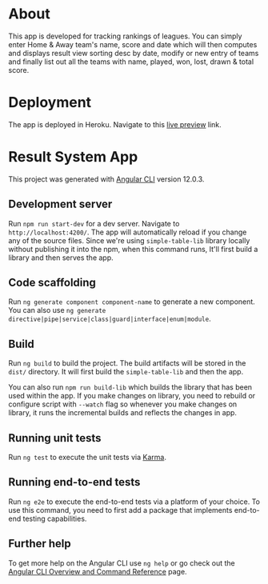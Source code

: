 # About
This app is developed for tracking rankings of leagues. You can simply enter Home & Away team's name, score and date which will then
computes and displays result view sorting desc by date, modify or new entry of teams and finally list out all the teams with name, played, won, lost, drawn & total score.

# Deployment
The app is deployed in Heroku. Navigate to this [live preview](http://league-result.herokuapp.com/) link.

# Result System App

This project was generated with [Angular CLI](https://github.com/angular/angular-cli) version 12.0.3.

## Development server

Run `npm run start-dev` for a dev server. Navigate to `http://localhost:4200/`. 
The app will automatically reload if you change any of the source files.
Since we're using `simple-table-lib` library locally without publishing it into the npm, when this command runs, It'll first build a library and then serves the app.

## Code scaffolding

Run `ng generate component component-name` to generate a new component. You can also use `ng generate directive|pipe|service|class|guard|interface|enum|module`.

## Build

Run `ng build` to build the project. The build artifacts will be stored in the `dist/` directory.
It  will first build the `simple-table-lib` and then the app.

You can also run `npm run build-lib` which builds the library that has been used within the app. If you make changes on 
library, you need to rebuild or configure script with `--watch` flag so whenever you make changes on library, it runs the incremental builds and reflects the changes in app.

## Running unit tests

Run `ng test` to execute the unit tests via [Karma](https://karma-runner.github.io).

## Running end-to-end tests

Run `ng e2e` to execute the end-to-end tests via a platform of your choice. To use this command, you need to first add a package that implements end-to-end testing capabilities.

## Further help

To get more help on the Angular CLI use `ng help` or go check out the [Angular CLI Overview and Command Reference](https://angular.io/cli) page.
